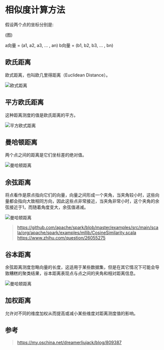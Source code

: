 # 相似度计算方法

假设两个点的坐标分别是:

(图)

a向量 = (a1, a2, a3, ... , an)
b向量 = (b1, b2, b3, ... , bn)


## 欧氏距离

欧式距离，也叫欧几里得距离（Euclidean Distance）。

![欧式距离](math-similarity-euclidean-distance.png)


## 平方欧氏距离

这种距离测度的值是欧氏距离的平方。

![平方欧式距离](math-similarity-euclidean-distance-square.png)


## 曼哈顿距离

两个点之间的距离是它们坐标差的绝对值。

![曼哈顿距离](math-similarity-manhattan-distance.png)


## 余弦距离

将点看作是原点指向它们的向量，向量之间形成一个夹角，当夹角较小时，这些向量都会指向大致相同方向，因此这些点非常接近，当夹角非常小时，这个夹角的余弦接近于1，而随着角度变大，余弦值递减。

![曼哈顿距离](math-similarity-cosine-distance.png)

> https://github.com/apache/spark/blob/master/examples/src/main/scala/org/apache/spark/examples/mllib/CosineSimilarity.scala
> https://www.zhihu.com/question/26055275


## 谷本距离

余弦距离测度忽略向量的长度，这适用于某些数据集，但是在其它情况下可能会导致糟糕的聚类结果，谷本距离表现点与点之间的夹角和相对距离信息。

![曼哈顿距离](math-similarity-valley-distance.png)


## 加权距离

允许对不同的维度加权从而提高或减小某些维度对距离测度值的影响。


## 参考

> https://my.oschina.net/dreamerliujack/blog/809387